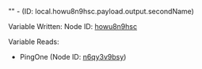 "" - (ID: local.howu8n9hsc.payload.output.secondName)

Variable Written:
Node ID: [howu8n9hsc](../nodes/howu8n9hsc.md)

Variable Reads:
* PingOne (Node ID: [n6qy3v9bsy](../nodes/n6qy3v9bsy.md))
